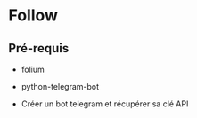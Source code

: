 # Follow

## Pré-requis

- folium
- python-telegram-bot

- Créer un bot telegram et récupérer sa clé API

